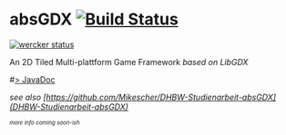 absGDX  [![Build Status](https://api.travis-ci.org/Mikescher/absGDX.svg)](https://travis-ci.org/Mikescher/absGDX)
=======

[![wercker status](https://app.wercker.com/status/91f3088dcb06f3d5e1d114aef291e80c/m "wercker status")](https://app.wercker.com/project/bykey/91f3088dcb06f3d5e1d114aef291e80c)

An 2D Tiled Multi-plattform Game Framework *based on LibGDX*

#[> JavaDoc](http://mikescher.github.io/absGDX/javadoc/)

*see also [https://github.com/Mikescher/DHBW-Studienarbeit-absGDX](DHBW-Studienarbeit-absGDX)*

<sup><sup>*more info coming soon-ish*</sup></sup>
